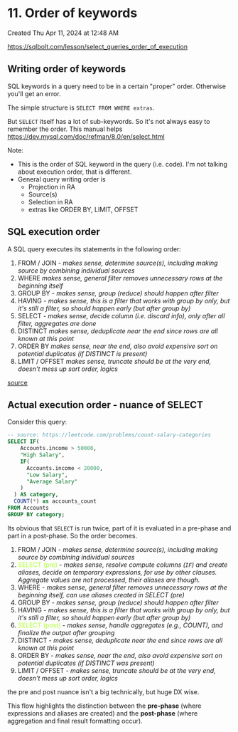 # 11. Order of keywords
Created Thu Apr 11, 2024 at 12:48 AM

https://sqlbolt.com/lesson/select_queries_order_of_execution
## Writing order of keywords
SQL keywords in a query need to be in a certain "proper" order. Otherwise you'll get an error.

The simple structure is `SELECT FROM WHERE extras`. 

But `SELECT` itself has a lot of sub-keywords. So it's not always easy to remember the order. This manual helps https://dev.mysql.com/doc/refman/8.0/en/select.html

Note:
- This is the order of SQL keyword in the query (i.e. code). I'm not talking about execution order, that is different.
- General query writing order is
	- Projection in RA
	- Source(s)
	- Selection in RA
	- extras like ORDER BY, LIMIT, OFFSET

## SQL execution order
A SQL query executes its statements in the following order:

1. FROM / JOIN - *makes sense, determine source(s), including making source by combining individual sources*
2. WHERE *makes sense, general filter removes unnecessary rows at the beginning itself*
3. GROUP BY - *makes sense, group (reduce) should happen after filter*
4. HAVING - *makes sense, this is a filter that works with group by only, but it's still a filter, so should happen early (but after group by)*
5. SELECT - *makes sense, decide column (i.e. discard info), only after all filter, aggregates are done*
6. DISTINCT *makes sense, deduplicate near the end since rows are all known at this point*
7. ORDER BY *makes sense, near the end, also avoid expensive sort on potential duplicates (if DISTINCT is present)*
8. LIMIT / OFFSET  *makes sense, truncate should be at the very end, doesn't mess up sort order, logics*

[source](https://x.com/NikkiSiapno/status/1758144066553004445)
## Actual execution order - nuance of SELECT
Consider this query:
```sql
-- source: https://leetcode.com/problems/count-salary-categories
SELECT IF(
    Accounts.income > 50000,
    "High Salary",
    IF(
      Accounts.income < 20000,
      "Low Salary",
      "Average Salary"
    )
  ) AS category,
  COUNT(*) as accounts_count
FROM Accounts
GROUP BY category;
```

Its obvious that `SELECT` is run twice, part of it is evaluated in a pre-phase and part in a post-phase. So the order becomes.

1. FROM / JOIN - *makes sense, determine source(s), including making source by combining individual sources*
2. <span style="color: greenyellow">SELECT (pre)</span> - *makes sense, resolve compute columns (`IF`) and create aliases, decide on temporary expressions, for use by other clauses. Aggregate values are not processed, their aliases are though.*
3. WHERE - *makes sense, general filter removes unnecessary rows at the beginning itself, can use aliases created in SELECT (pre)*
4. GROUP BY - *makes sense, group (reduce) should happen after filter*
5. HAVING - *makes sense, this is a filter that works with group by only, but it's still a filter, so should happen early (but after group by)*
6. <span style="color: greenyellow">SELECT (post)</span> - *makes sense, handle aggregates (e.g., COUNT), and finalize the output after grouping*
7. DISTINCT - *makes sense, deduplicate near the end since rows are all known at this point*
8. ORDER BY - *makes sense, near the end, also avoid expensive sort on potential duplicates (if DISTINCT was present)*
9. LIMIT / OFFSET - *makes sense, truncate should be at the very end, doesn't mess up sort order, logics*

the pre and post nuance isn't a big technically, but huge DX wise.

This flow highlights the distinction between the **pre-phase** (where expressions and aliases are created) and the **post-phase** (where aggregation and final result formatting occur).